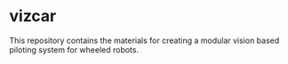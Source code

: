 # vizcar
This repository contains the materials for creating a modular vision based piloting system for wheeled robots.
